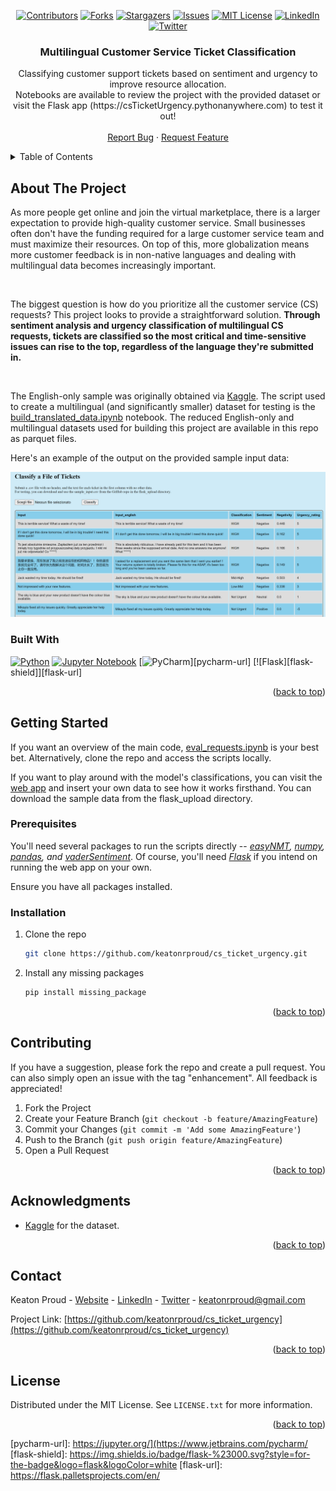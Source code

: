 <a name="readme-top"></a>

<!-- PROJECT SHIELDS -->
<div align="center">
  
[![Contributors][contributors-shield]][contributors-url]
[![Forks][forks-shield]][forks-url]
[![Stargazers][stars-shield]][stars-url]
[![Issues][issues-shield]][issues-url]
[![MIT License][license-shield]][license-url]
[![LinkedIn][linkedin-shield]][linkedin-url]
[![Twitter][twitter-shield]][twitter-url] 

</div>

<h3 align="center">Multilingual Customer Service Ticket Classification</h3>

  <p align="center">
    Classifying customer support tickets based on sentiment and urgency to improve resource allocation. <br />
    Notebooks are available to review the project with the provided dataset or visit the Flask app (https://csTicketUrgency.pythonanywhere.com) to test it out!
    <br />
    <br />
    <a href="https://github.com/keatonrproud/cs_ticket_urgency/issues">Report Bug</a>
    ·
    <a href="https://github.com/keatonrproud/cs_ticket_urgency/issues">Request Feature</a>
  </p>
</div>



<!-- TABLE OF CONTENTS -->
<details>
  <summary>Table of Contents</summary>
  <ol>
    <li>
      <a href="#about-the-project">About The Project</a>
      <ul>
        <li><a href="#built-with">Built With</a></li>
      </ul>
    </li>
    <li>
      <a href="#getting-started">Getting Started</a>
      <ul>
        <li><a href="#prerequisites">Prerequisites</a></li>
        <li><a href="#installation">Installation</a></li>
      </ul>
    </li>
    <li><a href="#contributing">Contributing</a></li>
    <li><a href="#license">License</a></li>
    <li><a href="#contact">Contact</a></li>
    <li><a href="#acknowledgments">Acknowledgments</a></li>
  </ol>
</details>



<!-- ABOUT THE PROJECT -->
## About The Project

As more people get online and join the virtual marketplace, there is a larger expectation to provide high-quality customer service. Small businesses often don't have the funding required for a large customer service team and must maximize their resources. On top of this, more globalization means more customer feedback is in non-native languages and dealing with multilingual data becomes increasingly important. 

<br />

The biggest question is how do you prioritize all the customer service (CS) requests? This project looks to provide a straightforward solution. <b>Through sentiment analysis and urgency classification of multilingual CS requests, tickets are classified so the most critical and time-sensitive issues can rise to the top, regardless of the language they're submitted in. </b>

<br />

The English-only sample was originally obtained via [Kaggle](https://www.kaggle.com/datasets/thoughtvector/customer-support-on-twitter). The script used to create a multilingual (and significantly smaller) dataset for testing is the [build_translated_data.ipynb](https://github.com/keatonrproud/cs_ticket_urgency/blob/main/build_translated_data.ipynb) notebook. The reduced English-only and multilingual datasets used for building this project are available in this repo as parquet files.

Here's an example of the output on the provided sample input data:

![Sample Data](/screenshot.PNG)

### Built With

[![Python][python-shield]][python-url]
[![Jupyter Notebook][jupyter-shield]][jupyter-url]
[![PyCharm][pycharm-shield]][pycharm-url]
[![Flask][flask-shield]][flask-url]

<p align="right">(<a href="#readme-top">back to top</a>)</p>


<!-- GETTING STARTED -->
## Getting Started

If you want an overview of the main code, [eval_requests.ipynb](https://github.com/keatonrproud/cs_ticket_urgency/blob/main/eval_requests.ipynb) is your best bet. 
Alternatively, clone the repo and access the scripts locally.

If you want to play around with the model's classifications, you can visit the [web app](https://csticketurgency.pythonanywhere.com) and insert your own data to see how it works firsthand. You can download the sample data from the flask_upload directory.

### Prerequisites

You'll need several packages to run the scripts directly -- _[easyNMT](https://github.com/UKPLab/EasyNMT), [numpy](https://numpy.org/), [pandas](https://pandas.pydata.org/), and [vaderSentiment](https://github.com/cjhutto/vaderSentiment)_. Of course, you'll need _[Flask](https://flask.palletsprojects.com/en/)_ if you intend on running the web app on your own.

Ensure you have all packages installed. 

### Installation

1. Clone the repo
   ```sh
   git clone https://github.com/keatonrproud/cs_ticket_urgency.git
   ```
2. Install any missing packages
   ```sh
   pip install missing_package
   ```


<p align="right">(<a href="#readme-top">back to top</a>)</p>


<!-- CONTRIBUTING -->
## Contributing

If you have a suggestion, please fork the repo and create a pull request. You can also simply open an issue with the tag "enhancement". All feedback is appreciated!

1. Fork the Project
2. Create your Feature Branch (`git checkout -b feature/AmazingFeature`)
3. Commit your Changes (`git commit -m 'Add some AmazingFeature'`)
4. Push to the Branch (`git push origin feature/AmazingFeature`)
5. Open a Pull Request

<p align="right">(<a href="#readme-top">back to top</a>)</p>



<!-- ACKNOWLEDGMENTS -->
## Acknowledgments

* [Kaggle](tps://www.kaggle.com/datasets/thoughtvector/customer-support-on-twitter) for the dataset.


<p align="right">(<a href="#readme-top">back to top</a>)</p>



<!-- CONTACT -->
## Contact

Keaton Proud - [Website](https://keatonrproud.github.io) - [LinkedIn](https://linkedin.com/in/keatonrproud) - [Twitter](https://twitter.com/keatonrproud) - keatonrproud@gmail.com

Project Link: [https://github.com/keatonrproud/cs_ticket_urgency](https://github.com/keatonrproud/cs_ticket_urgency)

<p align="right">(<a href="#readme-top">back to top</a>)</p>



<!-- LICENSE -->
## License

Distributed under the MIT License. See `LICENSE.txt` for more information.

<p align="right">(<a href="#readme-top">back to top</a>)</p>


<!-- LINKS & IMAGES -->
[contributors-shield]: https://img.shields.io/github/contributors/keatonrproud/cs_ticket_urgency.svg?style=for-the-badge
[contributors-url]: https://github.com/keatonrproud/cs_ticket_urgency/graphs/contributors
[forks-shield]: https://img.shields.io/github/forks/keatonrproud/cs_ticket_urgency.svg?style=for-the-badge
[forks-url]: https://github.com/keatonrproud/cs_ticket_urgency/network/members
[stars-shield]: https://img.shields.io/github/stars/keatonrproud/cs_ticket_urgency.svg?style=for-the-badge
[stars-url]: https://github.com/keatonrproud/cs_ticket_urgency/stargazers
[issues-shield]: https://img.shields.io/github/issues/keatonrproud/cs_ticket_urgency.svg?style=for-the-badge
[issues-url]: https://github.com/keatonrproud/cs_ticket_urgency/issues
[license-shield]: https://img.shields.io/github/license/keatonrproud/cs_ticket_urgency.svg?style=for-the-badge
[license-url]: https://github.com/keatonrproud/cs_ticket_urgency/blob/main/license
[linkedin-shield]: https://img.shields.io/badge/linkedin-%230077B5.svg?style=for-the-badge&logo=linkedin&logoColor=white
[linkedin-url]: https://linkedin.com/in/keatonrproud
[twitter-shield]: https://img.shields.io/badge/Twitter-%231DA1F2.svg?style=for-the-badge&logo=Twitter&logoColor=white
[twitter-url]: https://twitter.com/keatonrproud
[python-shield]: https://img.shields.io/badge/python-3670A0?style=for-the-badge&logo=python&logoColor=ffdd54
[python-url]: https://python.org/
[jupyter-shield]: https://img.shields.io/badge/jupyter-%23FA0F00.svg?style=for-the-badge&logo=jupyter&logoColor=white
[jupyter-url]: https://jupyter.org/
[pycharm-shield]: https://img.shields.io/badge/pycharm-143?style=for-the-badge&logo=pycharm&logoColor=black&color=black&labelColor=green
[pycharm-url]: https://jupyter.org/](https://www.jetbrains.com/pycharm/
[flask-shield]: https://img.shields.io/badge/flask-%23000.svg?style=for-the-badge&logo=flask&logoColor=white
[flask-url]: https://flask.palletsprojects.com/en/
